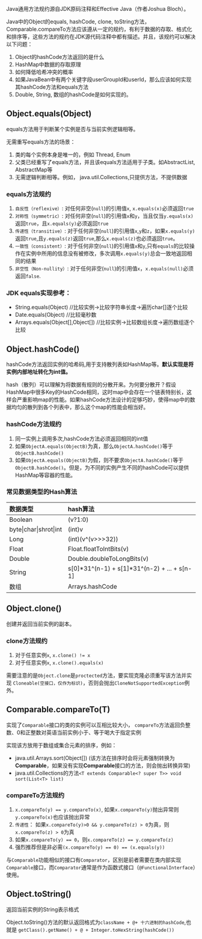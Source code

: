 Java通用方法规约源自JDK原码注释和Effective Java（作者Joshua Bloch）。

Java中的Object的equals, hashCode, clone, toString方法，Comparable.compareTo方法应该遵从一定的规约，有利于数据的存取、格式化和排序等，这些方法的规约在JDK源代码注释中都有描述。并且，该规约可以解决以下问题：

1. Object的hashCode方法返回的是什么
2. HashMap中数据的存取原理
3. 如何降低哈希冲突的概率
4. 如果JavaBean中有两个关键字段userGroupId和userId，那么应该如何实现其hashCode方法和equals方法
5. Double, String, 数组的hashCode是如何实现的。

## Object.equals(Object)
equals方法用于判断某个实例是否与当前实例逻辑相等。

无需重写equals方法的场景：
1. 类的每个实例本身是唯一的，例如 Thread, Enum
2. 父类已经重写了equals方法，并且该equals方法适用于子类。如AbstractList, AbstractMap等
3. 无需逻辑判断相等。例如， java.util.Collections,只提供方法，不提供数据

### equals方法规约
1. `自反性（reflexive）`: 对任何非空(`null`)的引用值`x`, `x.equals(x)`必须返回`true`
2. `对称性（symmetric）`: 对任何非空(`null`)的引用值`x`和`y`，当且仅当`y.equals(x)`返回`true`，且`x.equals(y)`必须返回`true`
3. `传递性（transitive）`: 对于任何非空(`null`)的引用值`x`,`y`和`z`，如果`x.equals(y)`返回`true`,且`y.equals(z)`返回`true`,那么`x.equals(z)`也必须返回`true`。
4. `一致性（consistent）`: 对于任何非空(`null`)的引用值`x`和`y`,只有`equals`的比较操作在实例中所用的信息没有被修改，多次调用`x.equals(y)`总会一致地返回相同的结果
5. `非空性（Non-nullity）`: 对于任何非空(`null`)的引用值`x`，`x.equals(null)`必须返回`false`.


### JDK equals实现参考：
- String.equals(Object) //比较实例->比较字符串长度->遍历char[]逐个比较
- Date.equals(Object) //比较毫秒数
- Arrays.equals(Object[],Object[]) //比较实例->比较数组长度->遍历数组逐个比较

## Object.hashCode()
hashCode方法返回实例的哈希码,用于支持散列表如HashMap等。**默认实现是将实例内部地址转化为int值。**

hash（散列）可以理解为将数据有规则的分散开来。为何要分散开？假设HashMap中很多Key的HashCode相同，这时map中会存在一个链表特别长，这样会严重影响map的性能。如果hashCode方法设计的足够巧妙，使得map中的数据均匀的散列到各个列表中，那么这个map的性能会相当好。

### hashCode方法规约
1. 同一实例上调用多次,hashCode方法必须返回相同的int值
2. 如果`ObjectA.equals(ObjectB)`为真，那么`ObjectA.hashCode()`等于`ObjectB.hashCode()`
3. 如果`ObjectA.equals(ObjectB)`为假，则不要求`ObjectA.hashCode()`等于`ObjectB.hashCode()`。但是，为不同的实例产生不同的hashCode可以提供HashMap等容器的性能。

### 常见数据类型的Hash算法
| 数据类型 | hash算法  |
| :----------------------|:---------------|
| Boolean                | (v?1:0) |
| byte\|char\|shrot\|int | (int)v |
| Long                   | (int)(v^(v>>>32))|
| Float                  | Float.floatToIntBits(v)|
| Double                 | Double.doubleToLongBits(v) |
| String                 | s[0]\*31^(n-1) + s[1]\*31^(n-2) + ... + s[n-1] |
| 数组                   | Arrays.hashCode |

## Object.clone()
创建并返回当前实例的副本。

### clone方法规约
1. 对于任意实例`x`, `x.clone() != x`
2. 对于任意实例`x`, `x.clone().equals(x)`

需要注意的是`Object.clone`是`proctected`方法，要实现克隆必须重写该方法并实现 `Cloneable(空接口，仅作为标识)`，否则会抛出`CloneNotSupportedException`例外。

## Comparable.compareTo(T)
实现了`Comparable`接口的类的实例可以互相比较大小， `compareTo`方法返回负整数、0和正整数对英语当前实例小于、等于喝大于指定实例

实现该方放用于数组或集合元素的排序，例如：
- java.util.Arrays.sort(Object[]) (该方法在排序时会将元素强制转换为**Comparable**，如果没有实现**Comparable**接口的方法，则会抛出转换异常)
- java.util.Collections的方法`<T extends Comparable<? super T>> void sort(List<T> list)`

### compareTo方法规约
1. `x.compareTo(y) == y.compareTo(x)`, 如果`x.compareTo(y)`抛出异常则`y.compareTo(x)`也应该抛出异常
2. `传递性`： 如果`x.compareTo(y)>0 && y.compareTo(z) > 0`为真，则`x.compareTo(z) > 0`为真
3. 如果`x.compareTo(y) == 0`，则`x.compareTo(z) == y.compareTo(z)` 
4. 强烈推荐但是非必需`(x.compareTo(y) == 0) == (x.equals(y))`

与`Comparable`功能相似的接口有`Comparator`，区别是前者需要在类内部实现`Comparable`接口，而`Comparator`通常是作为函数式接口（`@FunctionalInterface`）使用。

## Object.toString()
返回当前实例的String表示格式

Object.toString()方法的默认返回格式为`className + @+ 十六进制的hashCode`,也就是 `getClass().getName() + @ + Integer.toHexString(hashCode())`